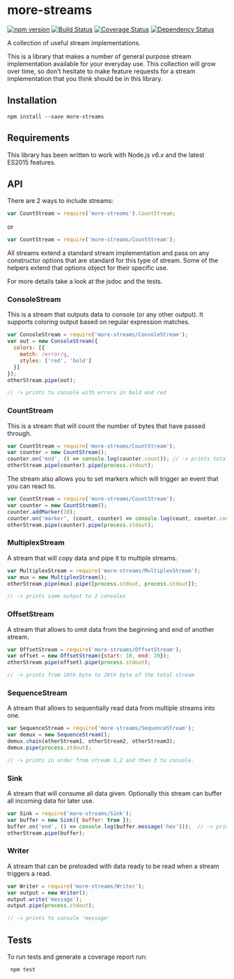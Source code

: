 # more-streams
[![npm version](https://badge.fury.io/js/more-streams.svg)](http://badge.fury.io/js/more-streams)
[![Build Status](https://travis-ci.org/mallocator/more-streams.svg?branch=master)](https://travis-ci.org/mallocator/more-streams)
[![Coverage Status](https://coveralls.io/repos/github/mallocator/more-streams/badge.svg?branch=master)](https://coveralls.io/github/mallocator/more-streams?branch=master)
[![Dependency Status](https://david-dm.org/mallocator/more-streams.svg)](https://david-dm.org/mallocator/more-streams) 

A collection of useful stream implementations.

This is a library that makes a number of general purpose stream implementation available for your
everyday use. This collection will grow over time, so don't hesitate to make feature requests for 
a stream implementation that you think should be in this library.

## Installation

```npm install --save more-streams```


## Requirements

This library has been written to work with Node.js _v6.x_ and the latest ES2015 features.


## API

There are 2 ways to include streams:

```javascript
var CountStream = require('more-streams').CountStream;
```
or
```javascript
var CountStream = require('more-streams/CountStream');
```


All streams extend a standard stream implementation and pass on any constructor options that are 
standard for this type of stream. Some of the helpers extend that options object for their
specific use.

For more details take a look at the jsdoc and the tests.


### ConsoleStream

This is a stream that outputs data to console (or any other output). It supports coloring output 
based on regular expression matches.
```javascript
var ConsoleStream = require('more-streams/ConsoleStream');
var out = new ConsoleStream({
  colors: [{
    match: /error/g,
    styles: ['red', 'bold']
  }]
});
otherStream.pipe(out);

// -> prints to console with errors in bold and red
```


### CountStream

This is a stream that will count the number of bytes that have passed through. 
```javascript
var CountStream = require('more-streams/CountStream');
var counter = new CountStream();
counter.on('end', () => console.log(counter.count)); // -> prints total stream bytes count
otherStream.pipe(counter).pipe(process.stdout);
```

The stream also allows you to set markers which will trigger an event that you can react to.
```javascript
var CountStream = require('more-streams/CountStream');
var counter = new CountStream();
counter.addMarker(10);
counter.on('marker', (count, counter) => console.log(count, counter.count)); // -> prints 10, 10
otherStream.pipe(counter).pipe(process.stdout);
```


### MultiplexStream

A stream that will copy data and pipe it to multiple streams.
```javascript
var MultiplexStream = require('more-streams/MultiplexStream');
var mux = new MultiplexStream();
otherStream.pipe(mux).pipe([process.stdout, process.stdout]);

// -> prints same output to 2 consoles
```


### OffsetStream

A stream that allows to omit data from the beginning and end of another stream.
```javascript
var OffsetStream = require('more-streams/OffsetStream');
var offset = new OffsetStream({start: 10, end: 20});
otherStream.pipe(offset).pipe(process.stdout);

// -> prints from 10th byte to 20th byte of the total stream
```


### SequenceStream

A stream that allows to sequentially read data from multiple streams into one.
```javascript
var SequenceStream = require('more-streams/SequenceStream');
var demux = new SequenceStream();
demux.chain(otherStream1, otherStream2, otherStream3);
demux.pipe(process.stdout);

// -> prints in order from stream 1,2 and then 3 to console.
```


### Sink

A stream that will consume all data given. Optionally this stream can buffer all incoming data
for later use.
```javascript
var Sink = require('more-streams/Sink');
var buffer = new Sink({ buffer: true });
buffer.on('end', () => console.log(buffer.message('hex')));  // -> prints to console
otherStream.pipe(buffer);
```


### Writer

A stream that can be preloaded with data ready to be read when a stream triggers a read.
```javascript
var Writer = require('more-streams/Writer');
var output = new Writer();
output.write('message');
output.pipe(process.stdout);

// -> prints to console 'message'
```


## Tests

To run tests and generate a coverage report run:

``` npm test```
